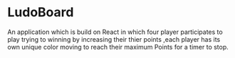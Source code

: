 # LudoBoard
An application which is build on React in which four player participates to play trying to winning by increasing their thier points ,each player has its own unique color moving to reach their maximum Points for a timer to stop.
